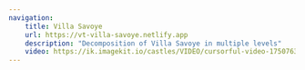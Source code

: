 ```yaml
---
navigation:
    title: Villa Savoye
    url: https://vt-villa-savoye.netlify.app
    description: "Decomposition of Villa Savoye in multiple levels"
    video: https://ik.imagekit.io/castles/VIDEO/cursorful-video-1750763228983.mp4?updatedAt=1750763356591
---
```

